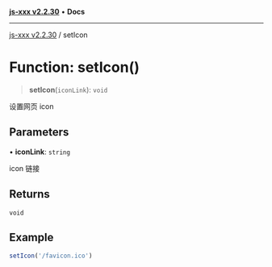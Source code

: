 [**js-xxx v2.2.30**](../README.md) • **Docs**

***

[js-xxx v2.2.30](../README.md) / setIcon

# Function: setIcon()

> **setIcon**(`iconLink`): `void`

设置网页 icon

## Parameters

• **iconLink**: `string`

icon 链接

## Returns

`void`

## Example

```ts
setIcon('/favicon.ico')
```
